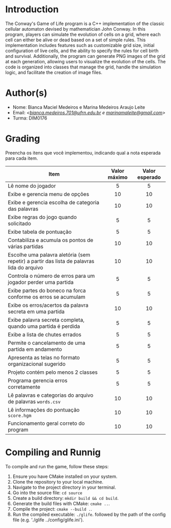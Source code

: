 # Introduction

The Conway's Game of Life program is a C++ implementation of the classic cellular automaton devised by mathematician John Conway. In this program, players can simulate the evolution of cells on a grid, where each cell can either be alive or dead based on a set of simple rules. This implementation includes features such as customizable grid size, initial configuration of live cells, and the ability to specify the rules for cell birth and survival. Additionally, the program can generate PNG images of the grid at each generation, allowing users to visualize the evolution of the cells. The code is organized into classes that manage the grid, handle the simulation logic, and facilitate the creation of image files. 

# Author(s)

- Nome: Bianca Maciel Medeiros e Marina Medeiros Araujo Leite
- Email: *<bianca.medeiros.701@ufrn.edu.br e marinamaleite@gmail.com>*
- Turma: DIM0176

# Grading

Preencha os itens que você implementou, indicando qual a nota esperada para cada item.

| Item                                                                                      | Valor máximo | Valor esperado |
| ----------------------------------------------------------------------------------------- | :----------: | :------------: |
| Lê nome do jogador                                                                        |      5       |       5        |
| Exibe e gerencia menu de opções                                                           |      10      |       10       |
| Exibe e gerencia escolha de categoria das palavras                                        |      10      |       10       |
| Exibe regras do jogo quando solicitado                                                    |      5       |       5        |
| Exibe tabela de pontuação                                                                 |      5       |       5        |
| Contabiliza e acumula os pontos de várias partidas                                        |      10      |       10       |
| Escolhe uma palavra aletória (sem repetir) a partir das lista de palavras lida do arquivo |      10      |       10       |
| Controla o número de erros para um jogador perder uma partida                             |      5       |       5        |
| Exibe partes do boneco na forca conforme os erros se acumulam                             |      5       |       5        |
| Exibe os erros/acertos da palavra secreta em uma partida                                  |      10      |       10       |
| Exibe palavra secreta completa, quando uma partida é perdida                              |      5       |       5        |
| Exibe a lista de chutes errados                                                           |      5       |       5        |
| Permite o cancelamento de uma partida em andamento                                        |      5       |       5        |
| Apresenta as telas no formato organizacional sugerido                                     |      5       |       5        |
| Projeto contém pelo menos 2 classes                                                       |      5       |       5        |
| Programa gerencia erros corretamente                                                      |      5       |       5        |
| Lê palavras e categorias do arquivo de palavras `words.csv`                               |      10      |       10       |
| Lê informações do pontuação `score.hgm`                                                   |      10      |       10       |
| Funcionamento geral correto do program                                                    |      10      |       10       |

# Compiling and Runnig

To compile and run the game, follow these steps:

1. Ensure you have CMake installed on your system.
2. Clone the repository to your local machine.
3. Navigate to the project directory in your terminal.
4. Go into the source file: `cd source`
4. Create a build directory: `mkdir build && cd build`.
5. Generate the build files with CMake: `cmake ..`.
6. Compile the project: `cmake --build .`.
7. Run the compiled executable: `./glife`. followed by the path of the config file (e.g. './glife ../config/glife.ini').
